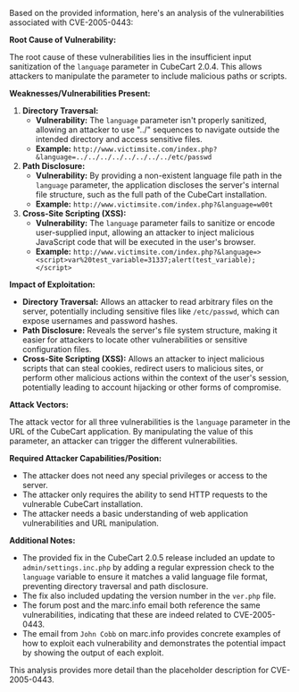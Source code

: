Based on the provided information, here's an analysis of the vulnerabilities associated with CVE-2005-0443:

**Root Cause of Vulnerability:**

The root cause of these vulnerabilities lies in the insufficient input sanitization of the `language` parameter in CubeCart 2.0.4. This allows attackers to manipulate the parameter to include malicious paths or scripts.

**Weaknesses/Vulnerabilities Present:**

1.  **Directory Traversal:**
    *   **Vulnerability:** The `language` parameter isn't properly sanitized, allowing an attacker to use "../" sequences to navigate outside the intended directory and access sensitive files.
    *   **Example:**  `http://www.victimsite.com/index.php?&language=../../../../../../../../etc/passwd`
2.  **Path Disclosure:**
    *   **Vulnerability:** By providing a non-existent language file path in the `language` parameter, the application discloses the server's internal file structure, such as the full path of the CubeCart installation.
    *  **Example:** `http://www.victimsite.com/index.php?&language=w00t`
3.  **Cross-Site Scripting (XSS):**
    *   **Vulnerability:** The `language` parameter fails to sanitize or encode user-supplied input, allowing an attacker to inject malicious JavaScript code that will be executed in the user's browser.
     *   **Example:**  `http://www.victimsite.com/index.php?&language=><script>var%20test_variable=31337;alert(test_variable);</script>`

**Impact of Exploitation:**

*   **Directory Traversal:** Allows an attacker to read arbitrary files on the server, potentially including sensitive files like `/etc/passwd`, which can expose usernames and password hashes.
*   **Path Disclosure:** Reveals the server's file system structure, making it easier for attackers to locate other vulnerabilities or sensitive configuration files.
*   **Cross-Site Scripting (XSS):** Allows an attacker to inject malicious scripts that can steal cookies, redirect users to malicious sites, or perform other malicious actions within the context of the user's session, potentially leading to account hijacking or other forms of compromise.

**Attack Vectors:**

The attack vector for all three vulnerabilities is the `language` parameter in the URL of the CubeCart application. By manipulating the value of this parameter, an attacker can trigger the different vulnerabilities.

**Required Attacker Capabilities/Position:**

*   The attacker does not need any special privileges or access to the server.
*   The attacker only requires the ability to send HTTP requests to the vulnerable CubeCart installation.
*   The attacker needs a basic understanding of web application vulnerabilities and URL manipulation.

**Additional Notes:**

* The provided fix in the CubeCart 2.0.5 release included an update to `admin/settings.inc.php` by adding a regular expression check to the `language` variable to ensure it matches a valid language file format, preventing directory traversal and path disclosure.
* The fix also included updating the version number in the `ver.php` file.
* The forum post and the marc.info email both reference the same vulnerabilities, indicating that these are indeed related to CVE-2005-0443.
* The email from `John Cobb` on marc.info provides concrete examples of how to exploit each vulnerability and demonstrates the potential impact by showing the output of each exploit.

This analysis provides more detail than the placeholder description for CVE-2005-0443.